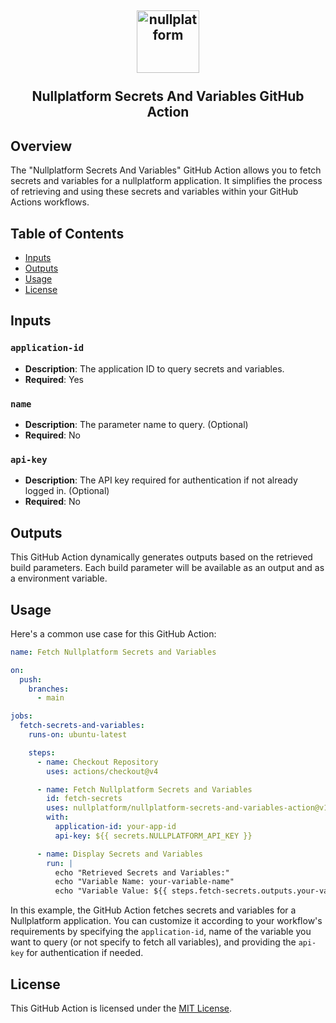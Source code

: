 <h2 align="center">
    <a href="https://nullplatform.com" target="blank_">
        <img height="100" alt="nullplatform" src="https://nullplatform.com/favicon/android-chrome-192x192.png" />
    </a>
    <br>
    <br>
    Nullplatform Secrets And Variables GitHub Action
    <br>
</h2>

## Overview

The "Nullplatform Secrets And Variables" GitHub Action allows you to fetch secrets and variables for a nullplatform application. It simplifies the process of retrieving and using these secrets and variables within your GitHub Actions workflows.

## Table of Contents

- [Inputs](#inputs)
- [Outputs](#outputs)
- [Usage](#usage)
- [License](#license)

## Inputs

### `application-id`

- **Description**: The application ID to query secrets and variables.
- **Required**: Yes

### `name`

- **Description**: The parameter name to query. (Optional)
- **Required**: No

### `api-key`

- **Description**: The API key required for authentication if not already logged in. (Optional)
- **Required**: No

## Outputs

This GitHub Action dynamically generates outputs based on the retrieved build parameters. Each build parameter will be available as an output and as a environment variable.

## Usage

Here's a common use case for this GitHub Action:

```yaml
name: Fetch Nullplatform Secrets and Variables

on:
  push:
    branches:
      - main

jobs:
  fetch-secrets-and-variables:
    runs-on: ubuntu-latest

    steps:
      - name: Checkout Repository
        uses: actions/checkout@v4

      - name: Fetch Nullplatform Secrets and Variables
        id: fetch-secrets
        uses: nullplatform/nullplatform-secrets-and-variables-action@v1
        with:
          application-id: your-app-id
          api-key: ${{ secrets.NULLPLATFORM_API_KEY }}

      - name: Display Secrets and Variables
        run: |
          echo "Retrieved Secrets and Variables:"
          echo "Variable Name: your-variable-name"
          echo "Variable Value: ${{ steps.fetch-secrets.outputs.your-variable-name }}"
```

In this example, the GitHub Action fetches secrets and variables for a Nullplatform application. You can customize it according to your workflow's requirements by specifying the `application-id`, name of the variable you want to query (or not specify to fetch all variables), and providing the `api-key` for authentication if needed.

## License

This GitHub Action is licensed under the [MIT License](LICENSE).
